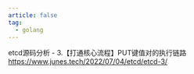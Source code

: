```yaml
---
article: false
tag:
  - golang
---
```


etcd源码分析 - 3.【打通核心流程】PUT键值对的执行链路 https://www.junes.tech/2022/07/04/etcd/etcd-3/